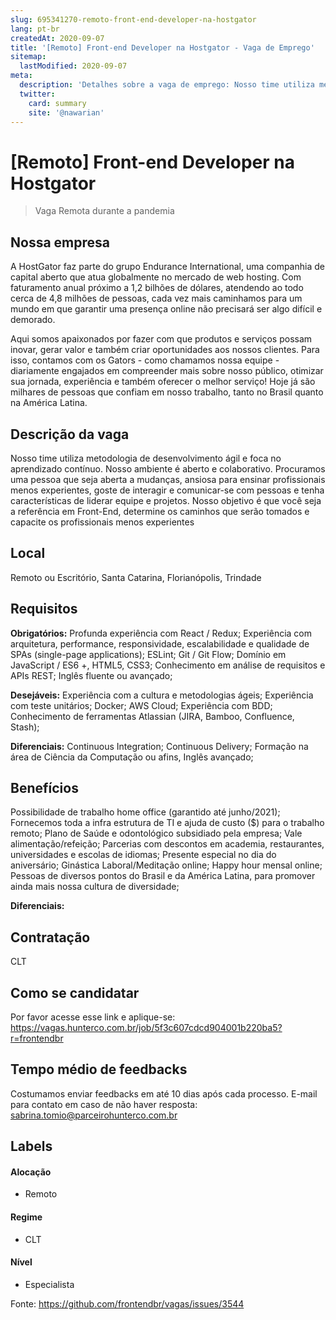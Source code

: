 ```yaml
---
slug: 695341270-remoto-front-end-developer-na-hostgator
lang: pt-br
createdAt: 2020-09-07
title: '[Remoto] Front-end Developer na Hostgator - Vaga de Emprego'
sitemap:
  lastModified: 2020-09-07
meta:
  description: 'Detalhes sobre a vaga de emprego: Nosso time utiliza metodologia de desenvolvimento ágil e foca no aprendizado contínuo. Nosso ambiente é aberto e colaborativo. Procuramos uma pessoa que seja aberta a mudanças, ansiosa para ensinar profissionais menos experientes, goste de interagir e comunicar-se com pessoas e tenha características de liderar equipe e projetos. Nosso objetivo é que você seja a referência em Front-End, determine os caminhos que serão tomados e capacite os profissionais menos experientes'
  twitter:
    card: summary
    site: '@nawarian'
---
```


# [Remoto] Front-end Developer na Hostgator

<!-- 
==================================================
POR FAVOR, SÓ POSTE SE A VAGA FOR PARA FRONT-END!

Não faça distinção de gênero no título da vaga.

Use: "Front-End Developer" ao invés de 
"Desenvolvedor Front-End" \o/

Exemplo: `[São Paulo] Front-End Developer na NOME DA EMPRESA`
==================================================
-->

<!--
==================================================
Caso a vaga for remoto durante a pandemia deixar a linha abaixo
==================================================
-->
> Vaga Remota durante a pandemia

## Nossa empresa

A HostGator faz parte do grupo Endurance International, uma companhia de capital aberto que atua globalmente no mercado de web hosting. Com faturamento anual próximo a 1,2 bilhões de dólares, atendendo ao todo cerca de 4,8 milhões de pessoas, cada vez mais caminhamos para um mundo em que garantir uma presença online não precisará ser algo difícil e demorado.

Aqui somos apaixonados por fazer com que produtos e serviços possam inovar, gerar valor e também criar oportunidades aos nossos clientes. Para isso, contamos com os Gators - como chamamos nossa equipe - diariamente engajados em compreender mais sobre nosso público, otimizar sua jornada, experiência e também oferecer o melhor serviço! Hoje já são milhares de pessoas que confiam em nosso trabalho, tanto no Brasil quanto na América Latina.

## Descrição da vaga

Nosso time utiliza metodologia de desenvolvimento ágil e foca no aprendizado contínuo. Nosso ambiente é aberto e colaborativo.
Procuramos uma pessoa que seja aberta a mudanças, ansiosa para ensinar profissionais menos experientes, goste de interagir e comunicar-se com pessoas e tenha características de liderar equipe e projetos.
Nosso objetivo é que você seja a referência em Front-End, determine os caminhos que serão tomados e capacite os profissionais menos experientes 

## Local

Remoto ou Escritório, Santa Catarina, Florianópolis, Trindade

## Requisitos

**Obrigatórios:**
Profunda experiência com React / Redux;
Experiência com arquitetura, performance, responsividade, escalabilidade e qualidade de SPAs (single-page applications);
ESLint;
Git / Git Flow;
Domínio em JavaScript / ES6 +, HTML5, CSS3;
Conhecimento em análise de requisitos e APIs REST;
Inglês fluente ou avançado;

**Desejáveis:**
Experiência com a cultura e metodologias ágeis;
Experiência com teste unitários;
Docker;
AWS Cloud;
Experiência com BDD;
Conhecimento de ferramentas Atlassian (JIRA, Bamboo, Confluence, Stash);

**Diferenciais:**
Continuous Integration;
Continuous Delivery;
Formação na área de Ciência da Computação ou afins, Inglês avançado;

## Benefícios
Possibilidade de trabalho home office (garantido até junho/2021);
Fornecemos toda a infra estrutura de TI e ajuda de custo ($) para o trabalho remoto;
Plano de Saúde e odontológico subsidiado pela empresa;
Vale alimentação/refeição;
Parcerias com descontos em academia, restaurantes, universidades e escolas de idiomas;
Presente especial no dia do aniversário;
Ginástica Laboral/Meditação online;
Happy hour mensal online;
Pessoas de diversos pontos do Brasil e da América Latina, para promover ainda mais nossa cultura de diversidade;

**Diferenciais:**


## Contratação

CLT

## Como se candidatar

Por favor acesse esse link e aplique-se: 
https://vagas.hunterco.com.br/job/5f3c607cdcd904001b220ba5?r=frontendbr

## Tempo médio de feedbacks

Costumamos enviar feedbacks em até 10 dias após cada processo.
E-mail para contato em caso de não haver resposta: sabrina.tomio@parceirohunterco.com.br

## Labels
<!-- retire os labels que não fazem sentido à vaga -->

#### Alocação
- Remoto

#### Regime
- CLT

#### Nível
- Especialista



Fonte: https://github.com/frontendbr/vagas/issues/3544